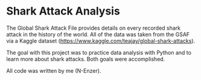 # Shark Attack Analysis

The Global Shark Attack File provides details on every recorded shark attack in the history of the world. All of the data was taken from the GSAF via a Kaggle dataset (https://www.kaggle.com/teajay/global-shark-attacks).

  The goal with this project was to practice data analysis with Python and to learn more about shark attacks. Both goals were accomplished.

All code was written by me (N-Enzer).
